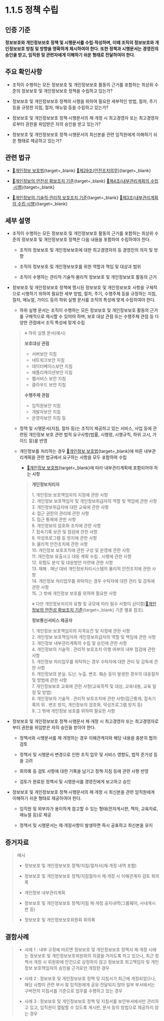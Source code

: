 # 1.1.5 정책 수립

## 인증 기준

**정보보호와 개인정보보호 정책 및 시행문서를 수립·작성하며, 이때 조직의 정보보호와 개인정보보호 방침 및 방향을 명확하게 제시하여야 한다. 또한 정책과 시행문서는 경영진의 승인을 받고, 임직원 및 관련자에게 이해하기 쉬운 형태로 전달하여야 한다.**

## 주요 확인사항

- 조직이 수행하는 모든 정보보호 및 개인정보보호 활동의 근거를 포함하는 최상위 수준의 정보보호 및 개인정보보호 정책을 수립하고 있는가?

- 정보보호 및 개인정보보호 정책의 시행을 위하여 필요한 세부적인 방법, 절차, 주기 등을 규정한 지침, 절차, 매뉴얼 등을 수립하고 있는가?

- 정보보호 및 개인정보보호 정책·시행문서의 제·개정 시 최고경영자 또는 최고경영자로부터 권한을 위임받은 자의 승인을 받고 있는가?

- 정보보호 및 개인정보보호 정책·시행문서의 최신본을 관련 임직원에게 이해하기 쉬운 형태로 제공하고 있는가?

## 관련 법규

- [🔗개인정보 보호법](https://www.law.go.kr/법령/개인정보보호법/(20200805,16930,20200204)/제29조 "새 창에서 열기"){target=_blank} [🔗제29조(안전조치의무)](https://www.law.go.kr/법령/개인정보보호법/제29조 "새 창에서 열기"){target=_blank}

- [🔗개인정보의 안전성 확보조치 기준](https://www.law.go.kr/행정규칙/(개인정보보호위원회)개인정보의안전성확보조치기준/(2021-2,20210915)/제4조 "새 창에서 열기"){target=_blank} [🔗제4조(내부관리계획의 수립·시행)](https://www.law.go.kr/행정규칙/(개인정보보호위원회)개인정보의안전성확보조치기준/제4조 "새 창에서 열기"){target=_blank}

- [🔗개인정보의 기술적·관리적 보호조치 기준](https://www.law.go.kr/행정규칙/(개인정보보호위원회)개인정보의기술적·관리적보호조치기준/(2021-3,20210915)/제3조 "새 창에서 열기"){target=_blank} [🔗제3조(내부관리계획의 수립·시행)](https://www.law.go.kr/행정규칙/(개인정보보호위원회)개인정보의기술적·관리적보호조치기준/제3조 "새 창에서 열기"){target=_blank}

## 세부 설명

- 조직이 수행하는 모든 정보보호 및 개인정보보호 활동의 근거를 포함하는 최상위 수준의 정보보호 및 개인정보보호 정책은 다음 내용을 포함하여 수립하여야 한다.

    - 조직의 정보보호 및 개인정보보호에 대한 최고경영자의 등 경영진의 의지 및 방향

    - 조직의 정보보호 및 개인정보보호를 위한 역할과 책임 및 대상과 범위

    - 조직이 수행하는 관리적·기술적·물리적 정보보호 및 개인정보보호 활동의 근거

- 정보보호 및 개인정보보호 정책에 명시된 정보보호 및 개인정보보호 사항을 구체적으로 시행하기 위하여 필요한 세부 방법, 절차, 주기, 수행주체 등을 규정하는 지침, 절차, 매뉴얼, 가이드 등의 하위 실행 문서를 조직의 특성에 맞게 수립하여야 한다.

    - 하위 실행 문서는 조직이 수행하는 모든 정보보호 및 개인정보보호 활동의 근거를 구체적으로 제시할 수 있어야 하며, 보호 대상 관점 또는 수행주체 관점 등 다양한 관점에서 조직 특성에 맞게 수립
    >
    > ※ 하위 실행 문서(예시)
    >
    > **보호대상 관점**
    >
    > - 서버보안 지침
    > - 네트워크보안 지침
    > - 데이터베이스보안 지침
    > - 애플리케이션보안 지침
    > - 웹서비스 보안 지침
    > - 클라우드 보안 지침
    >
    > **수행주체 관점**
    >
    > - 임직원보안 지침
    > - 개발자보안 지침
    > - 운영자보안 지침 등

    - 정책 및 시행문서(지침, 절차 등)는 조직이 제공하고 있는 서비스, 사업 등에 관련된 개인정보 보호 관련 법적 요구사항(법률, 시행령, 시행규칙, 하위 고시, 가이드 등)을 반영

    - 개인정보를 처리하는 경우 [🔗개인정보 보호법](https://www.law.go.kr/법령/개인정보보호법/(20200805,16930,20200204)/제29조 "새 창에서 열기"){target=_blank}에 따른 내부관리계획을 관련 법규에서 요구하는 사항을 모두 포함하여 수립

        - [🔗개인정보 보호법](https://www.law.go.kr/법령/개인정보보호법/(20200805,16930,20200204)/제29조 "새 창에서 열기"){target=_blank}에 따라 내부관리계획에 포함되어야 하는 사항
        >
        > **개인정보처리자**
        >
        >   1\. 개인정보 보호책임자의 지정에 관한 사항  
        >   2\. 개인정보 보호책임자 및 개인정보취급자의 역할 및 책임에 관한 사항  
        >   3\. 개인정보취급자에 대한 교육에 관한 사항  
        >   4\. 접근 권한의 관리에 관한 사항  
        >   5\. 접근 통제에 관한 사항  
        >   6\. 개인정보의 암호화 조치에 관한 사항  
        >   7\. 접속기록 보관 및 점검에 관한 사항  
        >   8\. 악성프로그램 등 방지에 관한 사항  
        >   9\. 물리적 안전조치에 관한 사항  
        >   10\. 개인정보 보호조직에 관한 구성 및 운영에 관한 사항  
        >   11\. 개인정보 유출사고 대응 계획 수립 ․ 시행에 관한 사항  
        >   12\. 위험도 분석 및 대응방안 마련에 관한 사항  
        >   13\. 재해 ․ 재난 대비 개인정보처리시스템의 물리적 안전조치에 관한 사항  
        >   14\. 개인정보 처리업무를 위탁하는 경우 수탁자에 대한 관리 및 감독에 관한 사항  
        >   15\. 그 밖에 개인정보 보호를 위하여 필요한 사항  
        >
        > ※ 다만 개인정보처리자 유형 및 규모에 따라 필수 사항이 상이함([🔗개인정보의 안전성 확보조치 기준](https://www.law.go.kr/행정규칙/(개인정보보호위원회)개인정보의안전성확보조치기준 "새 창에서 열기"){target=_blank} 기준 별표 참조).  
        >
        > **정보통신서비스 제공자**
        >
        >   1\. 개인정보 보호책임자의 자격요건 및 지정에 관한 사항  
        >   2\. 개인정보 보호책임자와 개인정보취급자의 역할 및 책임에 관한 사항  
        >   3\. 개인정보 내부관리계획의 수립 및 승인에 관한 사항  
        >   4\. 개인정보의 기술적 ․ 관리적 보호조치 이행 여부의 내부 점검에 관한 사항  
        >   5\. 개인정보 처리업무를 위탁하는 경우 수탁자에 대한 관리 및 감독에 관한 사항  
        >   6\. 개인정보의 분실․ 도난․ 누출․ 변조․ 훼손 등이 발생한 경우의 대응절차 및 방법에 관한 사항  
        >   7\. 개인정보보호 교육에 관한 사항(교육목적 및 대상, 교육내용, 교육 일정 및 방법)  
        >   8\. 개인정보의 기술적 ․ 관리적 보호조치에 관한 사항(접근통제, 접속기록의 위 ․ 변조 방지, 개인정보의 암호화, 악성프로그램 방지 등)  
        >   9\. 그 밖에 개인정보 보호를 위하여 필요한 사항  

- 정보보호 및 개인정보보호 정책·시행문서 제·개정 시 최고경영자 또는 최고경영자로부터 권한을 위임받은 자의 승인을 받아야 한다.

    - 정책서와 시행문서를 제·개정하는 경우 이해관계자와 해당 내용을 충분히 협의·검토

    - 정책서 및 시행문서 변경으로 인한 조직 업무 및 서비스 영향도, 법적 준거성 등을 고려

    - 회의록 등 검토 사항에 대한 기록을 남기고 정책·지침 등에 관련 사항 반영

    - 검토가 완료된 정책서 및 시행문서를 경영진에게 보고하고 승인

- 정보보호 및 개인정보보호 정책·시행문서의 제·개정 시 최신본을 관련 임직원에게 이해하기 쉬운 형태로 제공하여야 한다.

    - 임직원 및 외부자가 용이하게 참고할 수 있는 형태(전자게시판, 책자, 교육자료, 매뉴얼 등)로 제공

    - 정책서 및 시행문서는 제·개정사항이 발생하면 즉시 공표하고 최신본을 유지

## 증거자료

> 예시
>
> - 정보보호 및 개인정보보호 정책/지침/절차서(제·개정 내역 포함)
>
> - 정보보호 및 개인정보보호 정책/지침절차서 제·개정 시 이해관계자 검토 회의록
>
> - 개인정보 내부관리계획
>
> - 정보보호 및 개인정보보호 정책/지침 제·개정 공지내역(그룹웨어, 사내게시판 등)
>
> - 정보보호 및 개인정보보호위원회 회의록

## 결함사례

> - 사례 1 : 내부 규정에 따르면 정보보호 및 개인정보보호 정책서 제·개정 시에는 정보보호 및 개인정보보호위원회의 의결을 거치도록 하고 있으나, 최근 정책서 개정 시 위원회에 안건으로 상정하지 않고 정보보호 최고책임자 및 개인정보 보호책임자의 승인을 근거로만 개정한 경우
>
> - 사례 2 : 정보보호 및 개인정보보호 정책 및 지침서가 최근에 개정되었으나, 해당 사항이 관련 부서 및 임직원에게 공유·전달되지 않아 일부 부서에서는 구버전의 지침서를 기준으로 업무를 수행하고 있는 경우
>
> - 사례 3 : 정보보호 및 개인정보보호 정책 및 지침서를 보안부서에서만 관리하고 있고, 임직원이 열람할 수 있도록 게시판, 문서 등의 방법으로 제공하지 않는 경우
